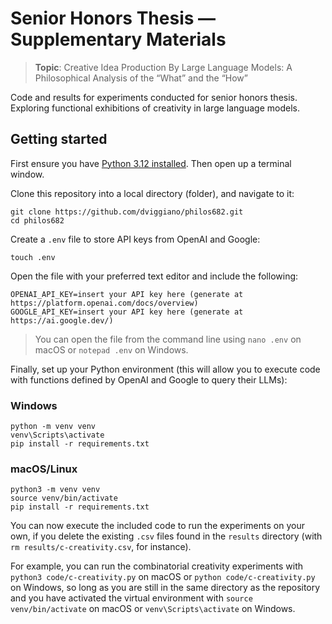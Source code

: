 # Senior Honors Thesis — Supplementary Materials

> **Topic**: Creative Idea Production By Large Language Models: A Philosophical Analysis of the “What” and the “How”

Code and results for experiments conducted for senior honors thesis. Exploring functional exhibitions of creativity in large language models.

## Getting started

First ensure you have [Python 3.12 installed](https://www.python.org/downloads/). Then open up a terminal window.

Clone this repository into a local directory (folder), and navigate to it:

```
git clone https://github.com/dviggiano/philos682.git
cd philos682
```

Create a `.env` file to store API keys from OpenAI and Google:

```
touch .env
```

Open the file with your preferred text editor and include the following:

```
OPENAI_API_KEY=insert your API key here (generate at https://platform.openai.com/docs/overview)
GOOGLE_API_KEY=insert your API key here (generate at https://ai.google.dev/)
```

> You can open the file from the command line using `nano .env` on macOS or `notepad .env` on Windows.

Finally, set up your Python environment (this will allow you to execute code with functions defined by OpenAI and Google to query their LLMs):

### Windows

```
python -m venv venv
venv\Scripts\activate
pip install -r requirements.txt
```

### macOS/Linux

```
python3 -m venv venv
source venv/bin/activate
pip install -r requirements.txt
```

You can now execute the included code to run the experiments on your own, if you delete the existing `.csv` files found in the `results` directory (with `rm results/c-creativity.csv`, for instance).

For example, you can run the combinatorial creativity experiments with `python3 code/c-creativity.py` on macOS or `python code/c-creativity.py` on Windows, so long as you are still in the same directory as the repository and you have activated the virtual environment with `source venv/bin/activate` on macOS or `venv\Scripts\activate` on Windows.
